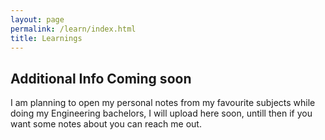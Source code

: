 ```yaml
---
layout: page
permalink: /learn/index.html
title: Learnings
---
```


## Additional Info Coming soon

I am planning to open my personal notes from my favourite subjects while doing my Engineering bachelors, I will upload here soon, untill then if you want some notes about you can reach me out.

<!-- As a youth from southern Fujian (Hokkien), entrepreneurial spirit runs in my family's and my own bones. From a young age, we were instilled with the belief that one must become their own "boss" and setup their own business. My aspiration is to become a serial entrepreneur.<br>

---

## OpenIoT Team

During undergraduate, my two roommates and I co-founded a tech group called OpenIoT. With an entrepreneurial spirit in technology, we participated in numerous innovation and entrepreneurship competitions. As of 2024, the OpenIoT team has grown to include 28 official members and has accumulated a total of six national-level competition awards and over **$20000 funding**.<br>

## Team News

- **Jan 2024：**Our team won the Finalist Award (Top 3%) in China International College Students’ Innovation Competition.
- **Sep 2023：**Our work [DefenderIoT](https://fzuiot.site/) has been reported by [Youth of FZU (in Chinese)](https://mp.weixin.qq.com/s/MF2NJQtEHsVwsm8Ym-l7Gg).
- **Aug 2023：**Our team won the Best Technology Award (Top 1%) in National Youth Science Innovation Project Competition.
- **June 2023：**Our team won a national undergraduate research training grant (about $3000).
- **May 2023：**If you are interested in the IoT, robotics, or AIGC, welcome to [join us!](https://fzuiot.site/english/)<br>

---

## Our Fundings

- Project: DefenderIoT — Leading the New Generation of Industrial Inspection<br>**Funding $2000** (Grant No. 20230357)<br>China International College Students’ Innovation Competition Award<br>Project Leader & Product Manager (2024)<br><br>
- Project: Industrial Inspection System based on Intelligent IoT and Bionic Quadruped Robot<br>**Funding $3000** (Grant No. 202310386056)<br>China National Undergraduate Innovation and Entrepreneurship Training Program<br>Project Leader & Student Investigator (2023-2024)<br><br>
- Project: Community Monitoring System based on Smart IoT and Inspection Vehicle<br>**Funding $1000** (Grant No. 2023080208)<br>National Youth Science Innovation Project Competition Award<br>Project Leader & Student Investigator (2023)<br><br>

---

## Team Members

- **Co-founders:** Hanlin Cai, Jiaqi Hu, Zheng Li
- **Members @2020:** Linshi Li, Yuchen Fang, Shuying Liu, Xiang Fang, Jiankun Li, Xinguo Wang, Miaolan Zhou, Chaoyue Chen
- **Members @2021:** Wenzhuo Fan, Jiacheng Huang, Xun Sun, Yujie Jiang, Zhongheng Sun, Yuxuan Zheng, Hongming Chen
- **Members @2022:** Wenjing Chen, Roubing Yao, Yuxin Luo, Han Huang, Yang Lu, Jiali Su, Yanzhuo Gao, Yuzhuo Shi
- **Members @2023:** [Join us!](https://fzuiot.site/english/)<br>

---

## Some Group Photos

> Our group website: [https://fzuiot.site/](https://fzuiot.site/)

<div>
<img src="https://caihanlin.com/images/teams/teams1.jpg">
</div>
<br>

<div>
<img src="https://caihanlin.com/images/teams/teams2.jpg">
</div>
<br>

<div>
<img src="https://caihanlin.com/images/teams/teams.jpg">
</div>
<br>

<div>
<img src="https://caihanlin.com/images/teams/teams4.jpg">
</div>
<br> -->
